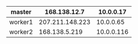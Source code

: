
| master  | 168.138.12.7    | 10.0.0.17  |
| ------- | --------------- | ---------- |
| worker1 | 207.211.148.223 | 10.0.0.65  |
| worker2 | 168.138.5.219   | 10.0.0.116 |
